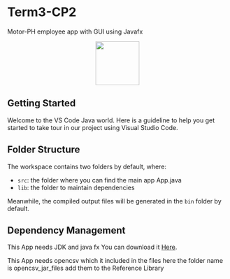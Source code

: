 # Term3-CP2

Motor-PH employee app with GUI using Javafx

<div id="header" align="center">
  <img src="https://media.giphy.com/media/M9gbBd9nbDrOTu1Mqx/giphy.gif" width="100"/>
</div>

## Getting Started

Welcome to the VS Code Java world. Here is a guideline to help you get started to take tour in our project using Visual Studio Code.

## Folder Structure

The workspace contains two folders by default, where:

- `src`: the folder where you can find the main app App.java
- `lib`: the folder to maintain dependencies

Meanwhile, the compiled output files will be generated in the `bin` folder by default.


## Dependency Management
This App needs JDK and java fx
You can download it [Here](https://drive.google.com/file/d/1hmO0h21K1613X3hN5WwYp5xqPRIGhqth/view?usp=sharing).

 
This App needs opencsv which it included in the files here the folder name is opencsv_jar_files add them to the Reference Library 







